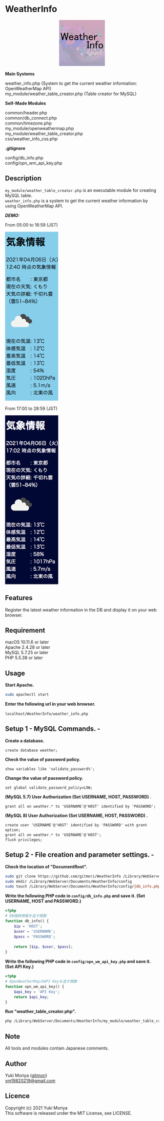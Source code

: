 # WeatherInfo

<p align="center">
  <img src="/pict/WeatherInfo.jpg?raw=true" width="150px" alt="Sublime's custom image"/>
</p>

**Main Systems**

weather_info.php (System to get the current weather information: OpenWeatherMap API)  
my_module/weather_table_creator.php (Table creator for MySQL)

**Self-Made Modules**

common/header.php  
common/db_connect.php  
common/timezone.php  
my_module/openweathermap.php  
my_module/weather_table_creator.php  
css/weather_info_css.php

**.gitignore**

config/db_info.php  
config/opn_wm_api_key.php

## Description

`my_module/weather_table_creator.php` is an executable module for creating MySQL table.  
`weather_info.php` is a system to get the current weather information by using OpenWeatherMap API.

***DEMO:***

From 05:00 to 16:59 (JST)

![DEMO Pict 1](/pict/05001659JST.png)


From 17:00 to 28:59 (JST)

![DEMO Pict 2](/pict/17002859JST.png)


## Features

Register the latest weather information in the DB and display it on your web browser.

## Requirement

macOS 10.11.6 or later  
Apache 2.4.28 or later  
MySQL 5.7.25 or later  
PHP 5.5.38 or later

## Usage

**Start Apache.**

```bash
sudo apachectl start
```

**Enter the following url in your web browser.**

`localhost/WeatherInfo/weather_info.php`

## Setup 1 - MySQL Commands. -

**Create a database.**

```mysql
create database weather;
```

**Check the value of password policy.**

```mysql
show variables like 'validate_password%';
```

**Change the value of password policy.**

```mysql
set global validate_password_policy=LOW;
```

**(MySQL 5.7) User Authorization (Set USERNAME, HOST, PASSWORD) .**

```mysql
grant all on weather.* to 'USERNAME'@'HOST' identified by 'PASSWORD';
```

**(MySQL 8) User Authorization (Set USERNAME, HOST, PASSWORD) .**

```mysql
create user 'USERNAME'@'HOST' identified by 'PASSWORD' with grant option;
grant all on weather.* to 'USERNAME'@'HOST';
flush privileges;
```

## Setup 2 - File creation and parameter settings. -

**Check the location of "DocumentRoot".**

```bash
sudo git clone https://github.com/gitmori/WeatherInfo /Library/WebServer/Documents/WeatherInfo
sudo mkdir /Library/WebServer/Documents/WeatherInfo/config
sudo touch /Library/WebServer/Documents/WeatherInfo/config/{db_info.php,opn_wm_api_key.php}
```

**Write the following PHP code in `config/db_info.php` and save it. (Set USERNAME, HOST and PASSWORD.)**

```php
<?php
# DB接続情報を返す関数
function db_info() {
    $ip = 'HOST';
    $user = 'USERNAME';
    $pass = 'PASSWORD';

    return [$ip, $user, $pass];
}
```

**Write the following PHP code in `config/opn_wm_api_key.php` and save it. (Set API Key.)**

```php
<?php
# OpenWeatherMapのAPI Keyを返す関数
function opn_wm_api_key() {
    $api_key = 'API Key';
    return $api_key;
}
```

**Run "weather_table_creator.php".**

```bash
php /Library/WebServer/Documents/WeatherInfo/my_module/weather_table_creator.php
```

## Note

All tools and modules contain Japanese comments.  

## Author

Yuki Moriya ([gitmori](https://github.com/gitmori/))  
ym19820219@gmail.com

## Licence

Copyright (c) 2021 Yuki Moriya  
This software is released under the MIT License, see LICENSE.
